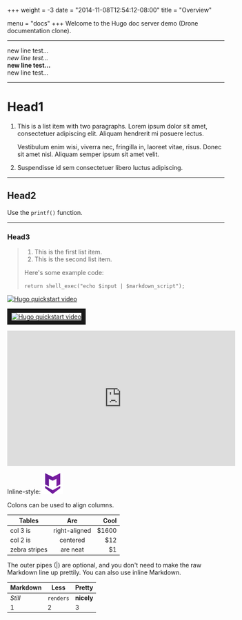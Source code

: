 +++
weight = -3
date = "2014-11-08T12:54:12-08:00"
title = "Overview"

menu = "docs"
+++
Welcome to the Hugo doc server demo (Drone documentation clone). 
***
new line test...  
*new line test...*  
**new line test...**   
new line test...  
***
# Head1
1.  This is a list item with two paragraphs. Lorem ipsum dolor
    sit amet, consectetuer adipiscing elit. Aliquam hendrerit
    mi posuere lectus.

    Vestibulum enim wisi, viverra nec, fringilla in, laoreet
    vitae, risus. Donec sit amet nisl. Aliquam semper ipsum
    sit amet velit.

2.  Suspendisse id sem consectetuer libero luctus adipiscing.
***

## Head2
Use the `printf()` function.
***

### Head3
> 
> 1.   This is the first list item.
> 2.   This is the second list item.
> 
> Here's some example code:
> 
>     return shell_exec("echo $input | $markdown_script");



[![Hugo quickstart video](http://img.youtube.com/vi/w7Ft2ymGmfc/0.jpg)](http://www.youtube.com/watch?v=w7Ft2ymGmfc)

<a href="http://www.youtube.com/watch?feature=player_embedded&v=w7Ft2ymGmfc" target="_blank"><img src="http://img.youtube.com/vi/w7Ft2ymGmfc/0.jpg" alt="Hugo quickstart video" width="240" height="180" border="10" /></a>


<iframe width="529" height="313" src="https://www.youtube.com/embed/w7Ft2ymGmfc" frameborder="0" allowfullscreen></iframe>


   
Inline-style: 
![alt text](https://github.com/adam-p/markdown-here/raw/master/src/common/images/icon48.png "Logo Title Text 1")



Colons can be used to align columns.

| Tables        | Are           | Cool  |
| ------------- |:-------------:| -----:|
| col 3 is      | right-aligned | $1600 |
| col 2 is      | centered      |   $12 |
| zebra stripes | are neat      |    $1 |

The outer pipes (|) are optional, and you don't need to make the raw Markdown line up prettily. You can also use inline Markdown.

Markdown | Less | Pretty
--- | --- | ---
*Still* | `renders` | **nicely**
1 | 2 | 3



